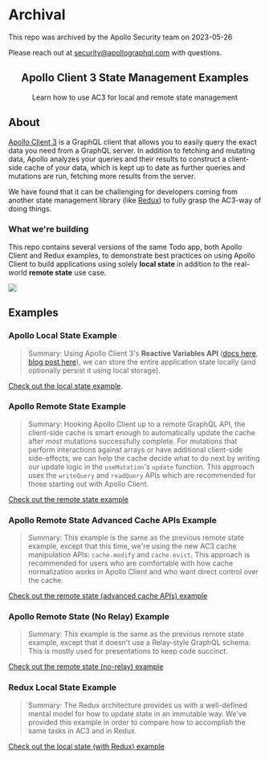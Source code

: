 # Archival
This repo was archived by the Apollo Security team on 2023-05-26

Please reach out at security@apollographql.com with questions.



<h2 align="center">Apollo Client 3 State Management Examples</h2>

<p align="center">Learn how to use AC3 for local and remote state management</p>

## About

[Apollo Client 3](https://www.apollographql.com/docs/react/v3.0-beta/migrating/apollo-client-3-migration/) is a GraphQL client that allows you to easily query the exact data you need from a GraphQL server. In addition to fetching and mutating data, Apollo analyzes your queries and their results to construct a client-side cache of your data, which is kept up to date as further queries and mutations are run, fetching more results from the server.

We have found that it can be challenging for developers coming from another state management library (like [Redux](https://redux.js.org/)) to fully grasp the AC3-way of doing things.

### What we're building

This repo contains several versions of the same Todo app, both Apollo Client and Redux examples, to demonstrate best practices on using Apollo Client to build applications using solely **local state** in addition to the real-world **remote state** use case.

![](https://user-images.githubusercontent.com/6892666/76266873-4cd96a00-623f-11ea-8367-e0735d63a54f.png)

## Examples

### Apollo Local State Example

> Summary: Using Apollo Client 3's **Reactive Variables API** ([docs here](https://www.apollographql.com/docs/react/local-state/local-state-management/), [blog post here](https://www.apollographql.com/blog/local-state-management-with-reactive-variables/)), we can store the entire application state locally (and optionally persist it using local storage).

[Check out the local state example](https://github.com/apollographql/ac3-state-management-examples/tree/master/apollo-local-state).

### Apollo Remote State Example

> Summary: Hooking Apollo Client up to a remote GraphQL API, the client-side cache is smart enough to automatically update the cache after _most_ mutations successfully complete. For mutations that perform interactions against arrays or have additional client-side side-effects, we can help the cache decide what to do next by writing our update logic in the `useMutation`'s `update` function. This approach uses the `writeQuery` and `readQuery` APIs which are recommended for those starting out with Apollo Client.

[Check out the remote state example](https://github.com/apollographql/ac3-state-management-examples/tree/master/apollo-remote-state)

### Apollo Remote State Advanced Cache APIs Example

> Summary: This example is the same as the previous remote state example, except that this time, we're using the new AC3 cache manipulation APIs: `cache.modify` and `cache.evict`. This approach is recommended for users who are comfortable with how cache normalization works in Apollo Client and who want direct control over the cache.

[Check out the remote state (advanced cache APIs) example](https://github.com/apollographql/ac3-state-management-examples/tree/master/apollo-remote-state-advanced-cache-apis)

### Apollo Remote State (No Relay) Example

> Summary: This example is the same as the previous remote state example, except that it doesn't use a Relay-style GraphQL schema. This is mostly used for presentations to keep code succinct.

[Check out the remote state (no-relay) example](https://github.com/apollographql/ac3-state-management-examples/tree/master/apollo-remote-state-no-relay)

### Redux Local State Example

> Summary: The Redux architecture provides us with a well-defined mental model for how to update state in an immutable way. We've provided this example in order to compare how to accomplish the same tasks in AC3 and in Redux.

[Check out the local state (with Redux) example](https://github.com/apollographql/ac3-state-management-examples/tree/master/redux-local-state)
 
